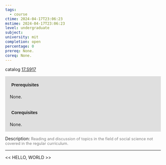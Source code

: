 ```yaml
---
tags:
  - course
ctime: 2024-04-17T23:06:23
mstime: 2024-04-17T23:06:23
level: undergraduate
subject: 
university: mit
completion: open
percentage: 0
prereq: None.
coreq: None.
---
```


catalog [17.S917](http://student.mit.edu/catalog/m17b.html#17.S917)

<span style="display: block; padding: 15px; background-color: rgb(100, 100, 100, 0.2);"><font id="m_prereq1664_0" style="display: block; font-family: Arial, sans-serif; font-weight: bold; padding: 5px">Prerequisites</font><br><span id="prereq1664_0">None.</span></span>
<span style="display: block; padding: 15px; background-color: rgb(100, 100, 100, 0.2);"><font id="m_coreq1664_0" style="display: block; font-family: Arial, sans-serif; font-weight: bold; padding: 5px">Corequisites</font><br><span id="coreq1664_0">None.</span></span>

<font style="">Description:</font>
<font style="color: grey; font-size: 0.8rem;">Reading and discussion of topics in the field of social science not covered in the regular curriculum.</font>



---

<< HELLO, WORLD >>
